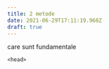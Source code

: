 ```yaml
---
title: 2 metode
date: 2021-06-29T17:11:19.968Z
draft: true
---
```

care sunt fundamentale

`<head>`<script id="mcjs">!function(c,h,i,m,p){m=c.createElement(h),p=c.getElementsByTagName(h)[0],m.async=1,m.src=i,p.parentNode.insertBefore(m,p)}(document,"script","https://chimpstatic.com/mcjs-connected/js/users/8afc636eecb08cf316417c49f/b817fbf581165ad65046a3ee9.js");</script>`</head>`